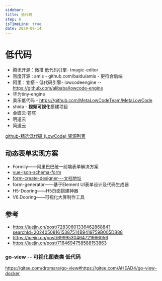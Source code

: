 ```yaml
---
sidebar:
title: 低代码
step: 6
isTimeLine: true
date: 2020-09-14
---
```

# 低代码


* 腾讯开源：微搭  低代码引擎- tmagic-editor
* 百度开源 : amis - github.com/baidu/amis - 更符合后端
* 阿里：宜搭 - 低代码引擎- lowcodeengine -- https://github.com/alibaba/lowcode-engine
* 华为tiny-engine
* 美乐低代码 - https://github.com/MetaLowCodeTeam/MetaLowCode
* shida - **视频可视化**搭建项目
* 金蝶云·苍穹 
* 明道云
* 简道云

[github-精选低代码 (LowCode) 资源列表](https://github.com/aliaszz/awesome-lowcode-component)

## 动态表单实现方案

* Formily——阿里巴巴统一前端表单解决方案
* [vue-json-schema-form](https://vue-json-schema-form.lljj.me/zh/guide/#%E5%A4%9A%E7%89%88%E6%9C%AC%E9%80%89%E6%8B%A9) 
* [form-create-designer](https://juejin.cn/post/7375733955893903371?searchId=202409141537557CBF1EB624650F274E8C#heading-10)[---文档地址](https://view.form-create.com/start_vue3
  )
* form-generator——基于Element UI表单设计及代码生成器
* H5-Dooring——H5页面搭建神器
* V6.Dooring——可视化大屏制作工具


## 参考

* https://juejin.cn/post/7283060133646286884?searchId=202405081615387514B9419759B005DB88
* https://juejin.cn/post/6999530464721666056
* https://juejin.cn/post/7164694758588153863


### go-view -- 可视化图表类 低代码
https://gitee.com/dromara/go-view#https://gitee.com/AHEAD4/go-view-docker



